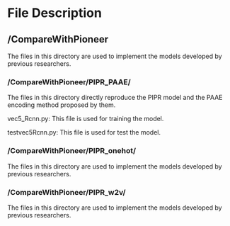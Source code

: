 # File Description

## /CompareWithPioneer
The files in this directory are used to implement the models developed by previous researchers.

### /CompareWithPioneer/PIPR_PAAE/
The files in this directory directly reproduce the PIPR model and the PAAE encoding method proposed by them.

 vec5_Rcnn.py: This file is used for training the model. 

 testvec5Rcnn.py: This file is used for test the model.

### /CompareWithPioneer/PIPR_onehot/
The files in this directory are used to implement the models developed by previous researchers.
### /CompareWithPioneer/PIPR_w2v/
The files in this directory are used to implement the models developed by previous researchers.
